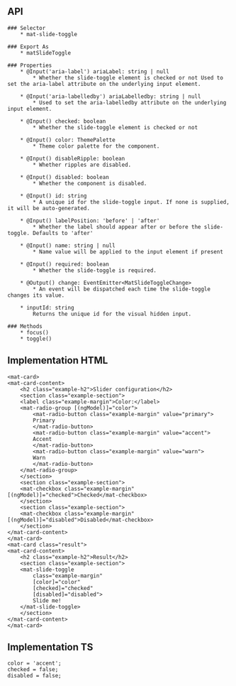 ## API
    ### Selector 
        * mat-slide-toggle

    ### Export As
        * matSlideToggle

    ### Properties
        * @Input('aria-label') ariaLabel: string | null
            * Whether the slide-toggle element is checked or not Used to set the aria-label attribute on the underlying input element.

        * @Input('aria-labelledby') ariaLabelledby: string | null
            * Used to set the aria-labelledby attribute on the underlying input element.

        * @Input() checked: boolean
            * Whether the slide-toggle element is checked or not

        * @Input() color: ThemePalette
            * Theme color palette for the component.

        * @Input() disableRipple: boolean
            * Whether ripples are disabled.

        * @Input() disabled: boolean
            * Whether the component is disabled.

        * @Input() id: string
            * A unique id for the slide-toggle input. If none is supplied, it will be auto-generated.

        * @Input() labelPosition: 'before' | 'after'
            * Whether the label should appear after or before the slide-toggle. Defaults to 'after'

        * @Input() name: string | null
            * Name value will be applied to the input element if present

        * @Input() required: boolean
            * Whether the slide-toggle is required.

        * @Output() change: EventEmitter<MatSlideToggleChange>
            * An event will be dispatched each time the slide-toggle changes its value.

        * inputId: string
            Returns the unique id for the visual hidden input.

    ### Methods
        * focus()
        * toggle()

       
## Implementation HTML  
    <mat-card>
    <mat-card-content>
        <h2 class="example-h2">Slider configuration</h2>
        <section class="example-section">
        <label class="example-margin">Color:</label>
        <mat-radio-group [(ngModel)]="color">
            <mat-radio-button class="example-margin" value="primary">
            Primary
            </mat-radio-button>
            <mat-radio-button class="example-margin" value="accent">
            Accent
            </mat-radio-button>
            <mat-radio-button class="example-margin" value="warn">
            Warn
            </mat-radio-button>
        </mat-radio-group>
        </section>
        <section class="example-section">
        <mat-checkbox class="example-margin" [(ngModel)]="checked">Checked</mat-checkbox>
        </section>
        <section class="example-section">
        <mat-checkbox class="example-margin" [(ngModel)]="disabled">Disabled</mat-checkbox>
        </section>
    </mat-card-content>
    </mat-card>
    <mat-card class="result">
    <mat-card-content>
        <h2 class="example-h2">Result</h2>
        <section class="example-section">
        <mat-slide-toggle
            class="example-margin"
            [color]="color"
            [checked]="checked"
            [disabled]="disabled">
            Slide me!
        </mat-slide-toggle>
        </section>
    </mat-card-content>
    </mat-card>

## Implementation TS
    color = 'accent';
    checked = false;
    disabled = false;
